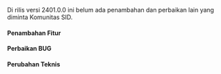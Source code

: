 Di rilis versi 2401.0.0 ini belum ada penambahan dan perbaikan lain yang diminta Komunitas SID.

#### Penambahan Fitur

#### Perbaikan BUG

#### Perubahan Teknis

